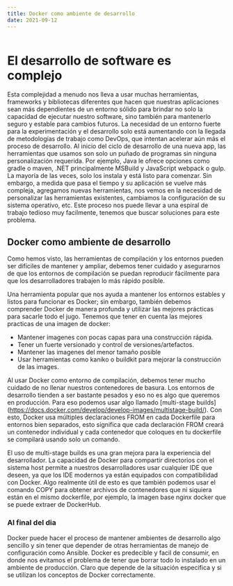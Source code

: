 ```yaml
---
title: Docker como ambiente de desarrollo 
date: 2021-09-12
---
```



```toc
```


# El desarrollo de software es complejo

Esta complejidad a menudo nos lleva a usar muchas herramientas, frameworks y bibliotecas diferentes que hacen que nuestras aplicaciones sean más dependientes de un entorno sólido para brindar no solo la capacidad de ejecutar nuestro software, sino también para mantenerlo seguro y estable para cambios futuros.
La necesidad de un entorno fuerte para la experimentación y el desarrollo solo está aumentando con la llegada de metodologías de trabajo como DevOps, que intentan acelerar aún más el proceso de desarrollo.
Al inicio del ciclo de desarrollo de una nueva app, las herramientas que usamos son solo un puñado de programas sin ninguna personalización requerida. Por ejemplo, Java le ofrece opciones como gradle o maven, .NET principalmente MSBuild y JavaScript webpack o gulp. La mayoría de las veces, solo los instala y está listo para comenzar. Sin embargo, a medida que pasa el tiempo y su aplicación se vuelve más compleja, agregamos nuevas herramientas, nos vemos en la necesidad de personalizar las herramientas existentes, cambiamos la configuración de su sistema operativo, etc.
Este proceso nos puede llevar a una espiral de trabajo tedioso muy facilmente, tenemos que buscar soluciones para este problema.

## Docker como ambiente de desarrollo

Como hemos visto, las herramientas de compilación y los entornos pueden ser difíciles de mantener y ampliar, debemos tener cuidado y asegurarnos de que los entornos de compilación se puedan reproducir fácilmente para que los desarrolladores trabajen lo más rápido posible.

Una herramienta popular que nos ayuda a mantener los entornos estables y listos para funcionar es Docker; sin embargo, también debemos comprender Docker de manera profunda y utilizar las mejores prácticas para sacarle todo el jugo.
Tenemos que tener en cuenta las mejores practicas de una imagen de docker: 
- Mantener imagenes con pocas capas para una construcción rápida.
- Tener un fuerte versionado y control de versiones/artefactos.
- Mantener las imagenes del menor tamaño posible
- Usar herramientas como kaniko o buildkit para mejorar la construcción de las images.


Al usar Docker como entorno de compilación, debemos tener mucho cuidado de no llenar nuestros contenedores de basura. Los entornos de desarrollo tienden a ser bastante pesados y eso no es algo que queremos en producción. Para eso podemos usar algo llamado [multi-stage builds] (https://docs.docker.com/develop/develop-images/multistage-build/). Con esto, Docker usa múltiples declaraciones FROM en cada Dockerfile para entornos bien separados, esto significa que cada declaración FROM creará un contenedor individual y cada contenedor que coloques en tu dockerfile se compilará usando solo un comando.

El uso de multi-stage builds es una gran mejora para la experiencia del desarrollador. La capacidad de Docker para compartir directorios con el sistema host permite a nuestros desarrolladores usar cualquier IDE que deseen, ya que los IDE modernos ya están equipados con compatibilidad con Docker.
Algo realmente útil de esto es que también podemos usar el comando COPY para obtener archivos de contenedores que ni siquiera están en el mismo dockerfile, por ejemplo, la imagen base nginx docker que se puede extraer de DockerHub.


### Al final del dia

Docker puede hacer el proceso de mantener ambientes de desarrollo algo sencillo y sin tener que depender de otras herramientas de manejo de configuración como Ansible. Docker es predecible y facil de consumir, en donde nos evitamos el problema de tener que borrar todo lo instalado en un ambiente de producción. Claro que depende de la situación especifica y si se utilizan los conceptos de Docker correctamente.
